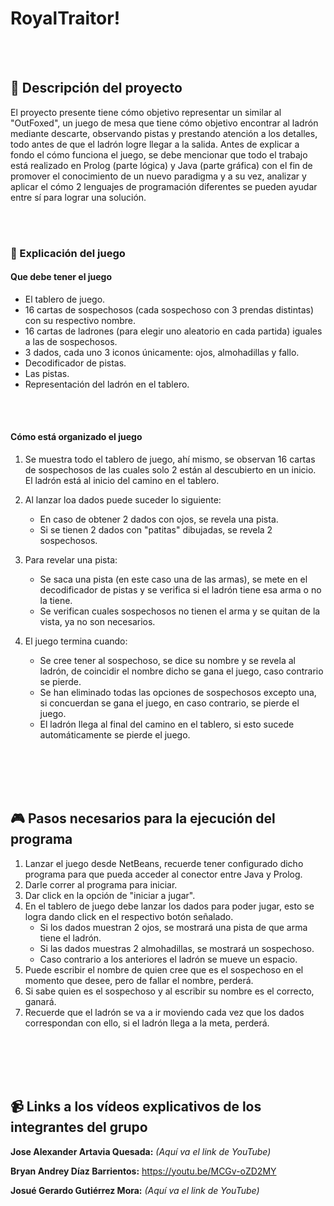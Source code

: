 # RoyalTraitor!

<br><br>

## :notebook: Descripción del proyecto


El proyecto presente tiene cómo objetivo representar un similar al "OutFoxed", un juego de mesa que tiene cómo objetivo encontrar al ladrón mediante descarte, observando pistas y prestando atención a los detalles, todo antes de que el ladrón logre llegar a la salida. Antes de explicar a fondo el cómo funciona el juego, se debe mencionar que todo el trabajo está realizado en Prolog (parte lógica) y Java (parte gráfica) con el fin de promover el conocimiento de un nuevo paradigma y a su vez, analizar y aplicar el cómo 2 lenguajes de programación diferentes se pueden ayudar entre sí para lograr una solución.


<br><br>

### :game_die: Explicación del juego


#### Que debe tener el juego

- El tablero de juego.
- 16 cartas de sospechosos (cada sospechoso con 3 prendas distintas) con su respectivo nombre.
- 16 cartas de ladrones (para elegir uno aleatorio en cada partida) iguales a las de sospechosos.
- 3 dados, cada uno 3 iconos únicamente: ojos, almohadillas y fallo.
- Decodificador de pistas.
- Las pistas.
- Representación del ladrón en el tablero.

<br><br>

#### Cómo está organizado el juego

1. Se muestra todo el tablero de juego, ahí mismo, se observan 16 cartas de sospechosos de las cuales solo 2 están al descubierto en un inicio. El ladrón está al inicio del camino en el tablero.

2. Al lanzar loa dados puede suceder lo siguiente:
      - En caso de obtener 2 dados con ojos, se revela una pista.
      - Si se tienen 2 dados con "patitas" dibujadas, se revela 2 sospechosos.

3. Para revelar una pista:
      - Se saca una pista (en este caso una de las armas), se mete en el decodificador de pistas y se verifica si el ladrón tiene esa arma o no la tiene.
      - Se verifican cuales sospechosos no tienen el arma y se quitan de la vista, ya no son necesarios.

4. El juego termina cuando:
      - Se cree tener al sospechoso, se dice su nombre y se revela al ladrón, de coincidir el nombre dicho se gana el juego, caso contrario se pierde.
      - Se han eliminado todas las opciones de sospechosos excepto una, si concuerdan se gana el juego, en caso contrario, se pierde el juego.
      - El ladrón llega al final del camino en el tablero, si esto sucede automáticamente se pierde el juego.




<br><br><br><br>

## :video_game: Pasos necesarios para la ejecución del programa

1. Lanzar el juego desde NetBeans, recuerde tener configurado dicho programa para que pueda acceder al conector entre Java y Prolog.
2. Darle correr al programa para iniciar.
3. Dar click en la opción de "iniciar a jugar".
4. En el tablero de juego debe lanzar los dados para poder jugar, esto se logra dando click en el respectivo botón señalado.
      - Si los dados muestran 2 ojos, se mostrará una pista de que arma tiene el ladrón.
      - Si las dados muestras 2 almohadillas, se mostrará un sospechoso.
      - Caso contrario a los anteriores el ladrón se mueve un espacio.
5. Puede escribir el nombre de quien cree que es el sospechoso en el momento que desee, pero de fallar el nombre, perderá.
6. Si sabe quien es el sospechoso y al escribir su nombre es el correcto, ganará.
7. Recuerde que el ladrón se va a ir moviendo cada vez que los dados correspondan con ello, si el ladrón llega a la meta, perderá.


<br><br><br><br>





## :video_camera: Links a los vídeos explicativos de los integrantes del grupo
**Jose Alexander Artavia Quesada:** _(Aquí va el link de YouTube)_
<br>

**Bryan Andrey Díaz Barrientos:** https://youtu.be/MCGv-oZD2MY
<br> 

**Josué Gerardo Gutiérrez Mora:** _(Aquí va el link de YouTube)_
